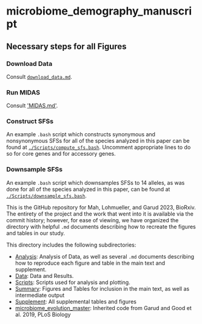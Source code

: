 # microbiome_demography_manuscript

## Necessary steps for all Figures

### Download Data
  Consult [`download_data.md`](./Analysis/download_data.md).
### Run MIDAS
  Consult ['MIDAS.md'](./Analysis/MIDAS.md).
### Construct SFSs
  An example `.bash` script which constructs synonymous and nonsynonymous SFSs for all of the species analyzed in this paper can be found at [`./Scripts/compute_sfs.bash`](./Scripts/compute_sfs.bash). Uncomment appropriate lines to do so for core genes and for accessory genes.
### Downsample SFSs
  An example `.bash` script which downsamples SFSs to 14 alleles, as was done for all of the species analyzed in this paper, can be found at [`./Scripts/downsample_sfs.bash`](./Scripts/downsample_sfs.bash).

This is the GitHub repository for Mah, Lohmueller, and Garud 2023, BioRxiv. The entirety of the project and the work that went into it is available via the commit history; however, for ease of viewing, we have organized the directory with helpful `.md` documents describing how to recreate the figures and tables in our study.

This directory includes the following subdirectories:

* [Analysis](./Analysis/README.md): Analysis of Data, as well as several `.md` documents describing how to reproduce each figure and table in the main text and supplement.
* [Data](./Data/README.md): Data and Results.
* [Scripts](./Scripts/README.md): Scripts used for analysis and plotting.
* [Summary](./Summary/README.md): Figures and Tables for inclusion in the main text, as well as intermediate output
* [Supplement](./Supplement/README.md): All supplemental tables and figures
* [microbiome_evolution_master](./microbiome_evolution_master/README.md): Inherited code from Garud and Good et al. 2019, PLoS Biology
